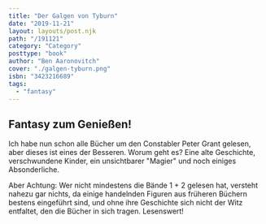 ```yaml
---
title: "Der Galgen von Tyburn"
date: "2019-11-21"
layout: layouts/post.njk
path: "/191121"
category: "Category"
posttype: "book"
author: "Ben Aaronovitch"
cover: "./galgen-tyburn.png"
isbn: "3423216689"
tags:
  - "fantasy"
---
```

## Fantasy zum Genießen!

Ich habe nun schon alle Bücher um den Constabler Peter Grant gelesen, aber dieses ist eines der Besseren. Worum geht es? Eine alte Geschichte, verschwundene Kinder, ein unsichtbarer "Magier" und noch einiges Absonderliche.

Aber Achtung: Wer nicht mindestens die Bände 1 + 2 gelesen hat, versteht nahezu gar nichts, da einige handelnden Figuren aus früheren Büchern bestens eingeführt sind, und ohne ihre Geschichte sich nicht der Witz entfaltet, den die Bücher in sich tragen. Lesenswert!
